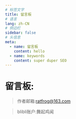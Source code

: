 ```yaml
---
# 标签文字
title: 留言板
# 语言
lang: zh-CN
# 侧边栏
sidebar: false
# 头信息
meta:
  - name: 留言板
    content: hello
  - name: keywords
    content: super duper SEO
---
```


# 留言板:               
> 作者邮箱:ratfrog@163.com

> blibli账户:舞起鸡闻

<Valine></Valine>